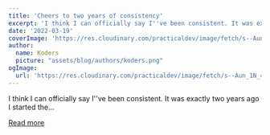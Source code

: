 ```yaml
---
title: 'Cheers to two years of consistency'
excerpt: 'I think I can officially say I''ve been consistent. It was exactly two years ago I started the...'
date: '2022-03-19'
coverImage: 'https://res.cloudinary.com/practicaldev/image/fetch/s--Aun_1N_4--/c_imagga_scale,f_auto,fl_progressive,h_420,q_auto,w_1000/https://dev-to-uploads.s3.amazonaws.com/uploads/articles/zbmn2dkep9y4gobr42o7.jpg'
author:
  name: Koders
  picture: "assets/blog/authors/koders.png"
ogImage:
  url: 'https://res.cloudinary.com/practicaldev/image/fetch/s--Aun_1N_4--/c_imagga_scale,f_auto,fl_progressive,h_420,q_auto,w_1000/https://dev-to-uploads.s3.amazonaws.com/uploads/articles/zbmn2dkep9y4gobr42o7.jpg'
---
```


I think I can officially say I''ve been consistent. It was exactly two years ago I started the...

[Read more](https://dev.to/dailydevtips1/cheers-to-two-years-of-consistency-3mak)
